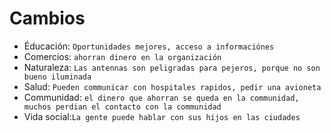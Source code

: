 # Cambios
* Éducación:  `Oportunidades mejores, acceso a informaciónes`
* Comercios:  `ahorran dinero en la organización`
* Naturaleza: `Las antennas son peligradas para pejeros, porque no son bueno iluminada`
* Salud:      `Pueden communicar con hospitales rapidos, pedir una avioneta`
* Communidad: `el dinero que ahorran se queda en la communidad, muchos perdian el contacto con la communidad`
* Vida social:`La gente puede hablar con sus hijos en las ciudades`
